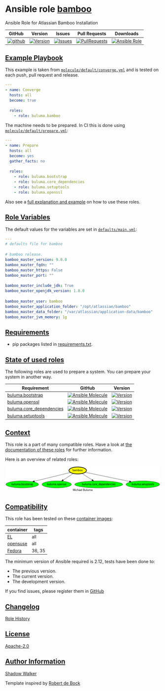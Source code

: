 # Ansible role [bamboo](https://galaxy.ansible.com/ui/standalone/roles/buluma/bamboo/documentation)

Ansible Role for Atlassian Bamboo Installation

|GitHub|Version|Issues|Pull Requests|Downloads|
|------|-------|------|-------------|---------|
|[![github](https://github.com/buluma/ansible-role-bamboo/actions/workflows/molecule.yml/badge.svg)](https://github.com/buluma/ansible-role-bamboo/actions/workflows/molecule.yml)|[![Version](https://img.shields.io/github/release/buluma/ansible-role-bamboo.svg)](https://github.com/buluma/ansible-role-bamboo/releases/)|[![Issues](https://img.shields.io/github/issues/buluma/ansible-role-bamboo.svg)](https://github.com/buluma/ansible-role-bamboo/issues/)|[![PullRequests](https://img.shields.io/github/issues-pr-closed-raw/buluma/ansible-role-bamboo.svg)](https://github.com/buluma/ansible-role-bamboo/pulls/)|[![Ansible Role](https://img.shields.io/ansible/role/d/buluma/bamboo)](https://galaxy.ansible.com/ui/standalone/roles/buluma/bamboo/documentation)|

## [Example Playbook](#example-playbook)

This example is taken from [`molecule/default/converge.yml`](https://github.com/buluma/ansible-role-bamboo/blob/master/molecule/default/converge.yml) and is tested on each push, pull request and release.

```yaml
---
- name: Converge
  hosts: all
  become: true

  roles:
    - role: buluma.bamboo
```

The machine needs to be prepared. In CI this is done using [`molecule/default/prepare.yml`](https://github.com/buluma/ansible-role-bamboo/blob/master/molecule/default/prepare.yml):

```yaml
---
- name: Prepare
  hosts: all
  become: yes
  gather_facts: no

  roles:
    - role: buluma.bootstrap
    - role: buluma.core_dependencies
    - role: buluma.setuptools
    - role: buluma.openssl
```

Also see a [full explanation and example](https://buluma.github.io/how-to-use-these-roles.html) on how to use these roles.

## [Role Variables](#role-variables)

The default values for the variables are set in [`defaults/main.yml`](https://github.com/buluma/ansible-role-bamboo/blob/master/defaults/main.yml):

```yaml
---
# defaults file for bamboo

# bamboo release.
bamboo_master_version: 9.0.0
bamboo_master_fqdn: ""
bamboo_master_https: False
bamboo_master_port: ""

bamboo_master_include_jdk: True
bamboo_master_openjdk_version: 1.8.0

bamboo_master_user: bamboo
bamboo_master_application_folder: "/opt/atlassian/bamboo"
bamboo_master_data_folder: "/var/atlassian/application-data/bamboo"
bamboo_master_jvm_memory: 1g
```

## [Requirements](#requirements)

- pip packages listed in [requirements.txt](https://github.com/buluma/ansible-role-bamboo/blob/master/requirements.txt).

## [State of used roles](#state-of-used-roles)

The following roles are used to prepare a system. You can prepare your system in another way.

| Requirement | GitHub | Version |
|-------------|--------|--------|
|[buluma.bootstrap](https://galaxy.ansible.com/buluma/bootstrap)|[![Ansible Molecule](https://github.com/buluma/ansible-role-bootstrap/actions/workflows/molecule.yml/badge.svg)](https://github.com/buluma/ansible-role-bootstrap/actions/workflows/molecule.yml)|[![Version](https://img.shields.io/github/release/buluma/ansible-role-bootstrap.svg)](https://github.com/shadowwalker/ansible-role-bootstrap)|
|[buluma.openssl](https://galaxy.ansible.com/buluma/openssl)|[![Ansible Molecule](https://github.com/buluma/ansible-role-openssl/actions/workflows/molecule.yml/badge.svg)](https://github.com/buluma/ansible-role-openssl/actions/workflows/molecule.yml)|[![Version](https://img.shields.io/github/release/buluma/ansible-role-openssl.svg)](https://github.com/shadowwalker/ansible-role-openssl)|
|[buluma.core_dependencies](https://galaxy.ansible.com/buluma/core_dependencies)|[![Ansible Molecule](https://github.com/buluma/ansible-role-core_dependencies/actions/workflows/molecule.yml/badge.svg)](https://github.com/buluma/ansible-role-core_dependencies/actions/workflows/molecule.yml)|[![Version](https://img.shields.io/github/release/buluma/ansible-role-core_dependencies.svg)](https://github.com/shadowwalker/ansible-role-core_dependencies)|
|[buluma.setuptools](https://galaxy.ansible.com/buluma/setuptools)|[![Ansible Molecule](https://github.com/buluma/ansible-role-setuptools/actions/workflows/molecule.yml/badge.svg)](https://github.com/buluma/ansible-role-setuptools/actions/workflows/molecule.yml)|[![Version](https://img.shields.io/github/release/buluma/ansible-role-setuptools.svg)](https://github.com/shadowwalker/ansible-role-setuptools)|

## [Context](#context)

This role is a part of many compatible roles. Have a look at [the documentation of these roles](https://buluma.github.io/) for further information.

Here is an overview of related roles:

![dependencies](https://raw.githubusercontent.com/buluma/ansible-role-bamboo/png/requirements.png "Dependencies")

## [Compatibility](#compatibility)

This role has been tested on these [container images](https://hub.docker.com/u/buluma):

|container|tags|
|---------|----|
|[EL](https://hub.docker.com/repository/docker/buluma/enterpriselinux/general)|all|
|[opensuse](https://hub.docker.com/repository/docker/buluma/opensuse/general)|all|
|[Fedora](https://hub.docker.com/repository/docker/buluma/fedora/general)|36, 35|

The minimum version of Ansible required is 2.12, tests have been done to:

- The previous version.
- The current version.
- The development version.

If you find issues, please register them in [GitHub](https://github.com/buluma/ansible-role-bamboo/issues)

## [Changelog](#changelog)

[Role History](https://github.com/buluma/ansible-role-bamboo/blob/master/CHANGELOG.md)

## [License](#license)

[Apache-2.0](https://github.com/buluma/ansible-role-bamboo/blob/master/LICENSE)

## [Author Information](#author-information)

[Shadow Walker](https://buluma.github.io/)


Template inspired by [Robert de Bock](https://github.com/robertdebock)
